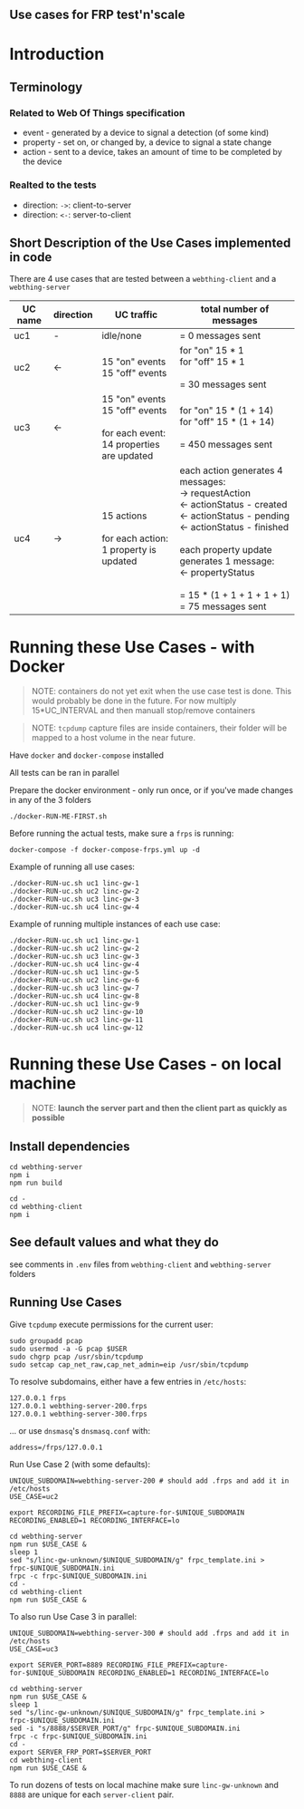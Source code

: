 Use cases for FRP test'n'scale
---

# Introduction

## Terminology 

### Related to Web Of Things specification

* event - generated by a device to signal a detection (of some kind)
* property - set on, or changed by, a device to signal a state change
* action - sent to a device, takes an amount of time to be completed by the device

### Realted to the tests

* direction: `->`: client-to-server
* direction: `<-`: server-to-client

## Short Description of the Use Cases implemented in code

There are 4 use cases that are tested between a `webthing-client` and a `webthing-server`


| UC name | direction | UC traffic             | total number of messages |
|---------|-----------|------------------------|--------------------------|
| uc1     | -         | idle/none              | = 0 messages sent |
| uc2     | <-        | 15 "on" events<br/> 15 "off" events | for "on" 15 * 1<br/> for "off" 15 * 1<br/><br/> = 30 messages sent |
| uc3     | <-        | 15 "on" events<br/> 15 "off" events<br/><br/>  for each event:<br/>14 properties are updated | for "on" 15 * (1 + 14)<br/> for "off" 15 * (1 + 14)<br/><br/> = 450 messages sent |
| uc4     | ->        | 15 actions<br/><br/>  for each action:<br/> 1 property is updated | each action generates 4 messages:<br/> -> requestAction<br/> <- actionStatus - created<br/> <- actionStatus - pending<br/> <- actionStatus - finished<br/><br/>  each property update generates 1 message:<br/> <- propertyStatus<br/><br/>  = 15 * (1 + 1 + 1 + 1  +  1)<br/> = 75 messages sent |

# Running these Use Cases - with Docker

> NOTE: containers do not yet exit when the use case test is done. This would probably be done in the future. For now multiply 15*UC_INTERVAL and then manuall stop/remove containers

> NOTE: `tcpdump` capture files are inside containers, their folder will be mapped to a host volume in the near future.

Have `docker` and `docker-compose` installed

All tests can be ran in parallel

Prepare the docker environment - only run once, or if you've made changes in any of the 3 folders

```shell
./docker-RUN-ME-FIRST.sh 
```

Before running the actual tests, make sure a `frps` is running:

```shell
docker-compose -f docker-compose-frps.yml up -d
```

Example of running all use cases:

```shell
./docker-RUN-uc.sh uc1 linc-gw-1
./docker-RUN-uc.sh uc2 linc-gw-2
./docker-RUN-uc.sh uc3 linc-gw-3
./docker-RUN-uc.sh uc4 linc-gw-4
```

Example of running multiple instances of each use case:

```shell
./docker-RUN-uc.sh uc1 linc-gw-1
./docker-RUN-uc.sh uc2 linc-gw-2
./docker-RUN-uc.sh uc3 linc-gw-3
./docker-RUN-uc.sh uc4 linc-gw-4
./docker-RUN-uc.sh uc1 linc-gw-5
./docker-RUN-uc.sh uc2 linc-gw-6
./docker-RUN-uc.sh uc3 linc-gw-7
./docker-RUN-uc.sh uc4 linc-gw-8
./docker-RUN-uc.sh uc1 linc-gw-9
./docker-RUN-uc.sh uc2 linc-gw-10
./docker-RUN-uc.sh uc3 linc-gw-11
./docker-RUN-uc.sh uc4 linc-gw-12
```

# Running these Use Cases - on local machine

> NOTE: **launch the server part and then the client part as quickly as possible**

## Install dependencies

```shell
cd webthing-server
npm i
npm run build

cd -
cd webthing-client
npm i
```

## See default values and what they do

see comments in `.env` files from `webthing-client` and `webthing-server` folders

## Running Use Cases

Give `tcpdump` execute permissions for the current user:

```shell
sudo groupadd pcap
sudo usermod -a -G pcap $USER
sudo chgrp pcap /usr/sbin/tcpdump
sudo setcap cap_net_raw,cap_net_admin=eip /usr/sbin/tcpdump
```

To resolve subdomains, either have a few entries in `/etc/hosts`:
```
127.0.0.1 frps
127.0.0.1 webthing-server-200.frps
127.0.0.1 webthing-server-300.frps
```
... or use `dnsmasq`'s `dnsmasq.conf` with:
```
address=/frps/127.0.0.1
```

Run Use Case 2 (with some defaults):

```shell
UNIQUE_SUBDOMAIN=webthing-server-200 # should add .frps and add it in /etc/hosts 
USE_CASE=uc2

export RECORDING_FILE_PREFIX=capture-for-$UNIQUE_SUBDOMAIN RECORDING_ENABLED=1 RECORDING_INTERFACE=lo

cd webthing-server
npm run $USE_CASE &
sleep 1
sed "s/linc-gw-unknown/$UNIQUE_SUBDOMAIN/g" frpc_template.ini > frpc-$UNIQUE_SUBDOMAIN.ini
frpc -c frpc-$UNIQUE_SUBDOMAIN.ini
cd -
cd webthing-client
npm run $USE_CASE &
```

To also run Use Case 3 in parallel:

```shell
UNIQUE_SUBDOMAIN=webthing-server-300 # should add .frps and add it in /etc/hosts 
USE_CASE=uc3

export SERVER_PORT=8889 RECORDING_FILE_PREFIX=capture-for-$UNIQUE_SUBDOMAIN RECORDING_ENABLED=1 RECORDING_INTERFACE=lo

cd webthing-server
npm run $USE_CASE &
sleep 1
sed "s/linc-gw-unknown/$UNIQUE_SUBDOMAIN/g" frpc_template.ini > frpc-$UNIQUE_SUBDOMAIN.ini
sed -i "s/8888/$SERVER_PORT/g" frpc-$UNIQUE_SUBDOMAIN.ini
frpc -c frpc-$UNIQUE_SUBDOMAIN.ini
cd -
export SERVER_FRP_PORT=$SERVER_PORT
cd webthing-client
npm run $USE_CASE &
```

To run dozens of tests on local machine make sure `linc-gw-unknown` and `8888` are unique for each `server-client` pair.